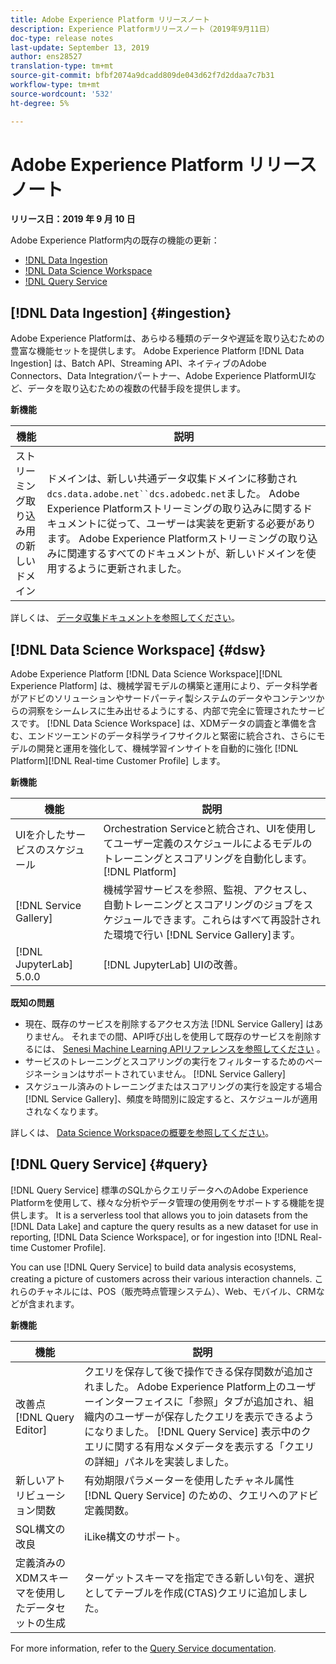 ```yaml
---
title: Adobe Experience Platform リリースノート
description: Experience Platformリリースノート（2019年9月11日）
doc-type: release notes
last-update: September 13, 2019
author: ens28527
translation-type: tm+mt
source-git-commit: bfbf2074a9dcadd809de043d62f7d2ddaa7c7b31
workflow-type: tm+mt
source-wordcount: '532'
ht-degree: 5%

---
```



# Adobe Experience Platform リリースノート

**リリース日：2019 年 9 月 10 日**

Adobe Experience Platform内の既存の機能の更新：

* [!DNL Data Ingestion](#ingestion)
* [!DNL Data Science Workspace](#dsw)
* [!DNL Query Service](#query)

## [!DNL Data Ingestion] {#ingestion}

Adobe Experience Platformは、あらゆる種類のデータや遅延を取り込むための豊富な機能セットを提供します。 Adobe Experience Platform [!DNL Data Ingestion] は、Batch API、Streaming API、ネイティブのAdobe Connectors、Data Integrationパートナー、Adobe Experience PlatformUIなど、データを取り込むための複数の代替手段を提供します。

**新機能**

| 機能 | 説明 |
| ----------- | ---------- |
| ストリーミング取り込み用の新しいドメイン | ドメインは、新しい共通データ収集ドメインに移動され `dcs.data.adobe.net``dcs.adobedc.net`ました。 Adobe Experience Platformストリーミングの取り込みに関するドキュメントに従って、ユーザーは実装を更新する必要があります。 Adobe Experience Platformストリーミングの取り込みに関連するすべてのドキュメントが、新しいドメインを使用するように更新されました。 |

詳しくは、 [データ収集ドキュメントを参照してください](../../ingestion/home.md)。

## [!DNL Data Science Workspace] {#dsw}

Adobe Experience Platform [!DNL Data Science Workspace][!DNL Experience Platform] は、機械学習モデルの構築と運用により、データ科学者がアドビのソリューションやサードパーティ製システムのデータやコンテンツからの洞察をシームレスに生み出せるようにする、内部で完全に管理されたサービスです。 [!DNL Data Science Workspace] は、XDMデータの調査と準備を含む、エンドツーエンドのデータ科学ライフサイクルと緊密に統合され、さらにモデルの開発と運用を強化して、機械学習インサイトを自動的に強化 [!DNL Platform][!DNL Real-time Customer Profile] します。

**新機能**

| 機能 | 説明 |
| -----------| ---------- |
| UIを介したサービスのスケジュール | Orchestration Serviceと統合され、UIを使用してユーザー定義のスケジュールによるモデルのトレーニングとスコアリングを自動化します。 [!DNL Platform] |
| [!DNL Service Gallery] | 機械学習サービスを参照、監視、アクセスし、自動トレーニングとスコアリングのジョブをスケジュールできます。これらはすべて再設計された環境で行い [!DNL Service Gallery]ます。 |
| [!DNL JupyterLab] 5.0.0 | [!DNL JupyterLab] UIの改善。 |

**既知の問題**

* 現在、既存のサービスを削除するアクセス方法 [!DNL Service Gallery] はありません。 それまでの間、API呼び出しを使用して既存のサービスを削除するには、 [Senesi Machine Learning APIリファレンスを参照してください](https://www.adobe.io/apis/experienceplatform/home/api-reference.html#!acpdr/swagger-specs/sensei-ml-api.yaml) 。
* サービスのトレーニングとスコアリングの実行をフィルターするためのページネーションはサポートされていません。 [!DNL Service Gallery]
* スケジュール済みのトレーニングまたはスコアリングの実行を設定する場合 [!DNL Service Gallery]、頻度を時間別に設定すると、スケジュールが適用されなくなります。

詳しくは、 [Data Science Workspaceの概要を参照してください](../../data-science-workspace/home.md)。

## [!DNL Query Service] {#query}

[!DNL Query Service] 標準のSQLからクエリデータへのAdobe Experience Platformを使用して、様々な分析やデータ管理の使用例をサポートする機能を提供します。 It is a serverless tool that allows you to join datasets from the [!DNL Data Lake] and capture the query results as a new dataset for use in reporting, [!DNL Data Science Workspace], or for ingestion into [!DNL Real-time Customer Profile].

You can use [!DNL Query Service] to build data analysis ecosystems, creating a picture of customers across their various interaction channels. これらのチャネルには、POS（販売時点管理システム）、Web、モバイル、CRMなどが含まれます。

**新機能**

| 機能 | 説明 |
| -----------| ---------- |
| 改善点 [!DNL Query Editor] | クエリを保存して後で操作できる保存関数が追加されました。 Adobe Experience Platform上のユーザーインターフェイスに「参照」タブが追加され、組織内のユーザーが保存したクエリを表示できるようになりました。 [!DNL Query Service] 表示中のクエリに関する有用なメタデータを表示する「クエリの詳細」パネルを実装しました。 |
| 新しいアトリビューション関数 | 有効期限パラメーターを使用したチャネル属性 [!DNL Query Service] のための、クエリへのアドビ定義関数。 |
| SQL構文の改良 | iLike構文のサポート。 |
| 定義済みのXDMスキーマを使用したデータセットの生成 | ターゲットスキーマを指定できる新しい句を、選択としてテーブルを作成(CTAS)クエリに追加しました。 |

For more information, refer to the [Query Service documentation](../../query-service/home.md).